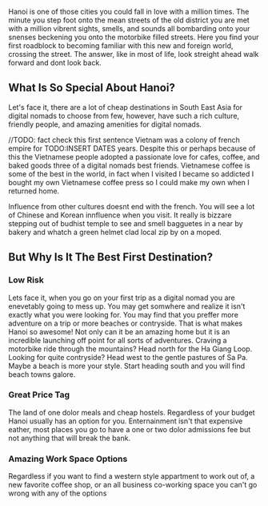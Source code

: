 Hanoi is one of those cities you could fall in love with a million times. The minute you step foot onto the mean streets of the old district you are met with a million vibrent sights, smells, and sounds all bombarding onto your snenses beckening you onto the motorbike filled streets. Here you find your first roadblock to becoming familiar with this new and foreign world, crossing the street. The answer, like in most of life, look streight ahead walk forward and dont look back.

## What Is So Special About Hanoi?
Let's face it, there are a lot of cheap destinations in South East Asia for digital nomads to choose from few, however, have such a rich culture, friendly people, and amazing amenities for digital nomads.

//TODO: fact check this first sentence
Vietnam was a colony of french empire for TODO:INSERT DATES years. Despite this or perhaps because of this the Vietnamese people adopted a passionate love for cafes, coffee, and baked goods three of a digital nomads best friends. Vietnamese coffee is some of the best in the world, in fact when I visited I became so addicted I bought my own Vietnamese coffee press so I could make my own when I returned home.

Influence from other cultures doesnt end with the french. You will see a lot of Chinese and Korean innfluence when you visit. It really is bizzare stepping out of budhist temple to see and smell bagguetes in a near by bakery and whatch a green helmet clad local zip by on a moped.


## But Why Is It The Best First Destination?
### Low Risk
Lets face it, when you go on your first trip as a digital nomad you are enevetably going to mess up. You may get somwhere and realize it isn't exactly what you were looking for. You may find that you preffer more adventure on a trip or more beaches or contryside. That is what makes Hanoi so awesome! Not only can it be an amazing home but it is an incredible launching off point for all sorts of adventures. Craving a motorbike ride through the mountains? Head north for the Ha Giang Loop. Looking for quite contryside? Head west to the gentle pastures of Sa Pa. Maybe a beach is more your style. Start heading south and you will find beach towns galore.
### Great Price Tag
The land of one dolor meals and cheap hostels. Regardless of your budget Hanoi usually has an option for you. Enternainment isn't that expensive eather, most places you go to have a one or two dolor admissions fee but not anything that will break the bank.
### Amazing Work Space Options
Regardless if you want to find a western style appartment to work out of, a new favorite coffee shop, or an all business co-working space you can't go wrong with any of the options 